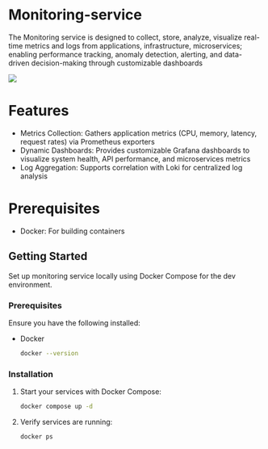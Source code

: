 # Monitoring-service
The Monitoring service is designed to collect, store, analyze, visualize real-time metrics and logs from applications, infrastructure, microservices; enabling performance tracking, anomaly detection, alerting, and data-driven decision-making through customizable dashboards
</p>
  <img src="https://skillicons.dev/icons?i=prometheus,grafana,git"/>
</p>

# Features

- Metrics Collection: Gathers application metrics (CPU, memory, latency, request rates) via Prometheus exporters
- Dynamic Dashboards: Provides customizable Grafana dashboards to visualize system health, API performance, and microservices metrics
- Log Aggregation: Supports correlation with Loki for centralized log analysis

# Prerequisites
- Docker: For building containers

## Getting Started

Set up monitoring service locally using Docker Compose for the dev environment.

### Prerequisites

Ensure you have the following installed:
- Docker
  
  ```sh
  docker --version
  ```

### Installation
1. Start your services with Docker Compose:
   ```sh
   docker compose up -d
   ```
2. Verify services are running:
   ```sh
   docker ps
   ```
